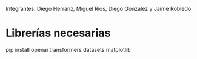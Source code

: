 Integrantes: Diego Herranz, Miguel Rios, Diego Gonzalez y Jaime Robledo

# Librerías necesarias
pip install openai transformers datasets matplotlib
